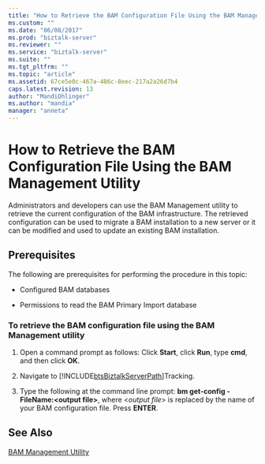 ```yaml
---
title: "How to Retrieve the BAM Configuration File Using the BAM Management Utility | Microsoft Docs"
ms.custom: ""
ms.date: "06/08/2017"
ms.prod: "biztalk-server"
ms.reviewer: ""
ms.service: "biztalk-server"
ms.suite: ""
ms.tgt_pltfrm: ""
ms.topic: "article"
ms.assetid: 67ce5e0c-467a-486c-8eec-217a2a26d7b4
caps.latest.revision: 13
author: "MandiOhlinger"
ms.author: "mandia"
manager: "anneta"
---
```

# How to Retrieve the BAM Configuration File Using the BAM Management Utility
Administrators and developers can use the BAM Management utility to retrieve the current configuration of the BAM infrastructure. The retrieved configuration can be used to migrate a BAM installation to a new server or it can be modified and used to update an existing BAM installation.  
  
## Prerequisites  
 The following are prerequisites for performing the procedure in this topic:  
  
-   Configured BAM databases  
  
-   Permissions to read the BAM Primary Import database  
  
### To retrieve the BAM configuration file using the BAM Management utility  
  
1.  Open a command prompt as follows: Click **Start**, click **Run**, type **cmd**, and then click **OK**.  
  
2.  Navigate to [!INCLUDE[btsBiztalkServerPath](../includes/btsbiztalkserverpath-md.md)]Tracking.  
  
3.  Type the following at the command line prompt: **bm get-config -FileName:\<output file>**, where \<*output file*> is replaced by the name of your BAM configuration file. Press **ENTER**.  
  
## See Also  
 [BAM Management Utility](../core/bam-management-utility.md)